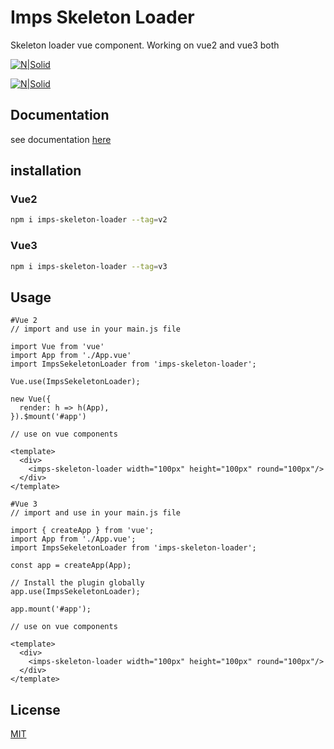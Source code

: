 # Imps Skeleton Loader

Skeleton loader vue component. Working on vue2 and vue3 both

[![N|Solid](https://www.iampapaisarkar.in/powered-by.svg)](https://www.iampapaisarkar.in)

[![N|Solid](https://www.iampapaisarkar.in/hire-me.svg)](https://www.upwork.com/freelancers/~01b68508e481c72291)

## Documentation
see documentation [here](https://www.iampapaisarkar.in/npm-packages.html#skeleton-loader)

## installation
### Vue2
```sh
npm i imps-skeleton-loader --tag=v2
```
### Vue3
```sh
npm i imps-skeleton-loader --tag=v3
```
## Usage

```vue
#Vue 2 
// import and use in your main.js file

import Vue from 'vue'
import App from './App.vue'
import ImpsSekeletonLoader from 'imps-skeleton-loader';

Vue.use(ImpsSekeletonLoader);

new Vue({
  render: h => h(App),
}).$mount('#app')

```

```vue
// use on vue components 

<template>
  <div>
    <imps-skeleton-loader width="100px" height="100px" round="100px"/>
  </div>
</template>

```

```vue
#Vue 3 
// import and use in your main.js file

import { createApp } from 'vue';
import App from './App.vue';
import ImpsSekeletonLoader from 'imps-skeleton-loader';

const app = createApp(App);

// Install the plugin globally
app.use(ImpsSekeletonLoader);

app.mount('#app');
```

```vue
// use on vue components 

<template>
  <div>
    <imps-skeleton-loader width="100px" height="100px" round="100px"/>
  </div>
</template>

```
## License

[MIT](https://choosealicense.com/licenses/mit/)